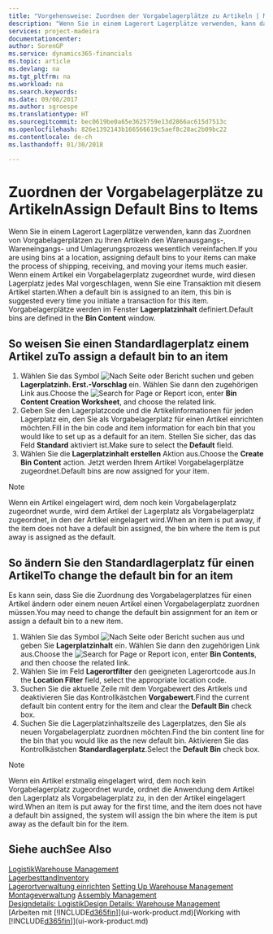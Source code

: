 ```yaml
---
title: "Vorgehensweise: Zuordnen der Vorgabelagerplätze zu Artikeln | Microsoft Docs"
description: "Wenn Sie in einem Lagerort Lagerplätze verwenden, kann das Zuordnen von Vorgabelagerplätzen zu Ihren Artikeln den Warenausgangs-, Wareneingangs- und Umlagerungsprozess wesentlich vereinfachen. Wenn einem Artikel ein Vorgabelagerplatz zugeordnet wurde, wird diesen Lagerplatz jedes Mal vorgeschlagen, wenn Sie eine Transaktion mit diesem Artikel starten."
services: project-madeira
documentationcenter: 
author: SorenGP
ms.service: dynamics365-financials
ms.topic: article
ms.devlang: na
ms.tgt_pltfrm: na
ms.workload: na
ms.search.keywords: 
ms.date: 09/08/2017
ms.author: sgroespe
ms.translationtype: HT
ms.sourcegitcommit: bec0619be0a65e3625759e13d2866ac615d7513c
ms.openlocfilehash: 826e1392143b166566619c5aef8c28ac2b09bc22
ms.contentlocale: de-ch
ms.lasthandoff: 01/30/2018

---
```

# <a name="assign-default-bins-to-items"></a><span data-ttu-id="8d8e8-104">Zuordnen der Vorgabelagerplätze zu Artikeln</span><span class="sxs-lookup"><span data-stu-id="8d8e8-104">Assign Default Bins to Items</span></span>
<span data-ttu-id="8d8e8-105">Wenn Sie in einem Lagerort Lagerplätze verwenden, kann das Zuordnen von Vorgabelagerplätzen zu Ihren Artikeln den Warenausgangs-, Wareneingangs- und Umlagerungsprozess wesentlich vereinfachen.</span><span class="sxs-lookup"><span data-stu-id="8d8e8-105">If you are using bins at a location, assigning default bins to your items can make the process of shipping, receiving, and moving your items much easier.</span></span> <span data-ttu-id="8d8e8-106">Wenn einem Artikel ein Vorgabelagerplatz zugeordnet wurde, wird diesen Lagerplatz jedes Mal vorgeschlagen, wenn Sie eine Transaktion mit diesem Artikel starten.</span><span class="sxs-lookup"><span data-stu-id="8d8e8-106">When a default bin is assigned to an item, this bin is suggested every time you initiate a transaction for this item.</span></span> <span data-ttu-id="8d8e8-107">Vorgabelagerplätze werden im Fenster **Lagerplatzinhalt** definiert.</span><span class="sxs-lookup"><span data-stu-id="8d8e8-107">Default bins are defined in the **Bin Content** window.</span></span>  

## <a name="to-assign-a-default-bin-to-an-item"></a><span data-ttu-id="8d8e8-108">So weisen Sie einen Standardlagerplatz einem Artikel zu</span><span class="sxs-lookup"><span data-stu-id="8d8e8-108">To assign a default bin to an item</span></span>
1.  <span data-ttu-id="8d8e8-109">Wählen Sie das Symbol ![Nach Seite oder Bericht suchen](media/ui-search/search_small.png "Nach Seite oder Bericht suchen") und geben **Lagerplatzinh. Erst.-Vorschlag** ein. Wählen Sie dann den zugehörigen Link aus.</span><span class="sxs-lookup"><span data-stu-id="8d8e8-109">Choose the ![Search for Page or Report](media/ui-search/search_small.png "Search for Page or Report icon") icon, enter **Bin Content Creation Worksheet**, and choose the related link.</span></span>  
2.  <span data-ttu-id="8d8e8-110">Geben Sie den Lagerplatzcode und die Artikelinformationen für jeden Lagerplatz ein, den Sie als Vorgabelagerplatz für einen Artikel einrichten möchten.</span><span class="sxs-lookup"><span data-stu-id="8d8e8-110">Fill in the bin code and item information for each bin that you would like to set up as a default for an item.</span></span> <span data-ttu-id="8d8e8-111">Stellen Sie sicher, das das Feld **Standard** aktiviert ist.</span><span class="sxs-lookup"><span data-stu-id="8d8e8-111">Make sure to select the **Default** field.</span></span>  
3.  <span data-ttu-id="8d8e8-112">Wählen Sie die **Lagerplatzinhalt erstellen** Aktion aus.</span><span class="sxs-lookup"><span data-stu-id="8d8e8-112">Choose the **Create Bin Content** action.</span></span> <span data-ttu-id="8d8e8-113">Jetzt werden Ihrem Artikel Vorgabelagerplätze zugeordnet.</span><span class="sxs-lookup"><span data-stu-id="8d8e8-113">Default bins are now assigned for your item.</span></span>  

> [!NOTE]  
>  <span data-ttu-id="8d8e8-114">Wenn ein Artikel eingelagert wird, dem noch kein Vorgabelagerplatz zugeordnet wurde, wird dem Artikel der Lagerplatz als Vorgabelagerplatz zugeordnet, in den der Artikel eingelagert wird.</span><span class="sxs-lookup"><span data-stu-id="8d8e8-114">When an item is put away, if the item does not have a default bin assigned, the bin where the item is put away is assigned as the default.</span></span>  

## <a name="to-change-the-default-bin-for-an-item"></a><span data-ttu-id="8d8e8-115">So ändern Sie den Standardlagerplatz für einen Artikel</span><span class="sxs-lookup"><span data-stu-id="8d8e8-115">To change the default bin for an item</span></span>  
<span data-ttu-id="8d8e8-116">Es kann sein, dass Sie die Zuordnung des Vorgabelagerplatzes für einen Artikel ändern oder einem neuen Artikel einen Vorgabelagerplatz zuordnen müssen.</span><span class="sxs-lookup"><span data-stu-id="8d8e8-116">You may need to change the default bin assignment for an item or assign a default bin to a new item.</span></span>    
1.  <span data-ttu-id="8d8e8-117">Wählen Sie das Symbol ![Nach Seite oder Bericht suchen](media/ui-search/search_small.png "Nach Seite oder Bericht suchen") aus und geben Sie **Lagerplatzinhalt** ein. Wählen Sie dann den zugehörigen Link aus.</span><span class="sxs-lookup"><span data-stu-id="8d8e8-117">Choose the ![Search for Page or Report](media/ui-search/search_small.png "Search for Page or Report icon") icon, enter **Bin Contents**, and then choose the related link.</span></span>  
2.  <span data-ttu-id="8d8e8-118">Wählen Sie im Feld **Lagerortfilter** den geeigneten Lagerortcode aus.</span><span class="sxs-lookup"><span data-stu-id="8d8e8-118">In the **Location Filter** field, select the appropriate location code.</span></span>  
3.  <span data-ttu-id="8d8e8-119">Suchen Sie die aktuelle Zeile mit dem Vorgabewert des Artikels und deaktivieren Sie das Kontrollkästchen **Vorgabewert**.</span><span class="sxs-lookup"><span data-stu-id="8d8e8-119">Find the current default bin content entry for the item and clear the **Default Bin** check box.</span></span>  
4.  <span data-ttu-id="8d8e8-120">Suchen Sie die Lagerplatzinhaltszeile des Lagerplatzes, den Sie als neuen Vorgabelagerplatz zuordnen möchten.</span><span class="sxs-lookup"><span data-stu-id="8d8e8-120">Find the bin content line for the bin that you would like as the new default bin.</span></span> <span data-ttu-id="8d8e8-121">Aktivieren Sie das Kontrollkästchen **Standardlagerplatz**.</span><span class="sxs-lookup"><span data-stu-id="8d8e8-121">Select the **Default Bin** check box.</span></span>  

> [!NOTE]  
>  <span data-ttu-id="8d8e8-122">Wenn ein Artikel erstmalig eingelagert wird, dem noch kein Vorgabelagerplatz zugeordnet wurde, ordnet die Anwendung dem Artikel den Lagerplatz als Vorgabelagerplatz zu, in den der Artikel eingelagert wird.</span><span class="sxs-lookup"><span data-stu-id="8d8e8-122">When an item is put away for the first time, and the item does not have a default bin assigned, the system will assign the bin where the item is put away as the default bin for the item.</span></span>  

## <a name="see-also"></a><span data-ttu-id="8d8e8-123">Siehe auch</span><span class="sxs-lookup"><span data-stu-id="8d8e8-123">See Also</span></span>  
[<span data-ttu-id="8d8e8-124">Logistik</span><span class="sxs-lookup"><span data-stu-id="8d8e8-124">Warehouse Management</span></span>](warehouse-manage-warehouse.md)  
[<span data-ttu-id="8d8e8-125">Lagerbesttand</span><span class="sxs-lookup"><span data-stu-id="8d8e8-125">Inventory</span></span>](inventory-manage-inventory.md)  
<span data-ttu-id="8d8e8-126">[Lagerortverwaltung einrichten](warehouse-setup-warehouse.md)   </span><span class="sxs-lookup"><span data-stu-id="8d8e8-126">[Setting Up Warehouse Management](warehouse-setup-warehouse.md)   </span></span>  
<span data-ttu-id="8d8e8-127">[Montageverwaltung](assembly-assemble-items.md)  </span><span class="sxs-lookup"><span data-stu-id="8d8e8-127">[Assembly Management](assembly-assemble-items.md)  </span></span>  
[<span data-ttu-id="8d8e8-128">Designdetails: Logistik</span><span class="sxs-lookup"><span data-stu-id="8d8e8-128">Design Details: Warehouse Management</span></span>](design-details-warehouse-management.md)  
<span data-ttu-id="8d8e8-129">[Arbeiten mit [!INCLUDE[d365fin](includes/d365fin_md.md)]](ui-work-product.md)</span><span class="sxs-lookup"><span data-stu-id="8d8e8-129">[Working with [!INCLUDE[d365fin](includes/d365fin_md.md)]](ui-work-product.md)</span></span>

